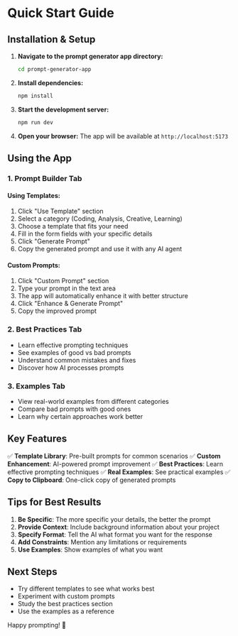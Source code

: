 # Quick Start Guide

## Installation & Setup

1. **Navigate to the prompt generator app directory:**
   ```bash
   cd prompt-generator-app
   ```

2. **Install dependencies:**
   ```bash
   npm install
   ```

3. **Start the development server:**
   ```bash
   npm run dev
   ```

4. **Open your browser:**
   The app will be available at `http://localhost:5173`

## Using the App

### 1. Prompt Builder Tab

#### Using Templates:
1. Click "Use Template" section
2. Select a category (Coding, Analysis, Creative, Learning)
3. Choose a template that fits your need
4. Fill in the form fields with your specific details
5. Click "Generate Prompt"
6. Copy the generated prompt and use it with any AI agent

#### Custom Prompts:
1. Click "Custom Prompt" section
2. Type your prompt in the text area
3. The app will automatically enhance it with better structure
4. Click "Enhance & Generate Prompt"
5. Copy the improved prompt

### 2. Best Practices Tab

- Learn effective prompting techniques
- See examples of good vs bad prompts
- Understand common mistakes and fixes
- Discover how AI processes prompts

### 3. Examples Tab

- View real-world examples from different categories
- Compare bad prompts with good ones
- Learn why certain approaches work better

## Key Features

✅ **Template Library**: Pre-built prompts for common scenarios
✅ **Custom Enhancement**: AI-powered prompt improvement
✅ **Best Practices**: Learn effective prompting techniques
✅ **Real Examples**: See practical examples
✅ **Copy to Clipboard**: One-click copy of generated prompts

## Tips for Best Results

1. **Be Specific**: The more specific your details, the better the prompt
2. **Provide Context**: Include background information about your project
3. **Specify Format**: Tell the AI what format you want for the response
4. **Add Constraints**: Mention any limitations or requirements
5. **Use Examples**: Show examples of what you want

## Next Steps

- Try different templates to see what works best
- Experiment with custom prompts
- Study the best practices section
- Use the examples as a reference

Happy prompting! 🚀

